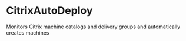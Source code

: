 # CitrixAutoDeploy
Monitors Citrix machine catalogs and delivery groups and automatically creates machines
